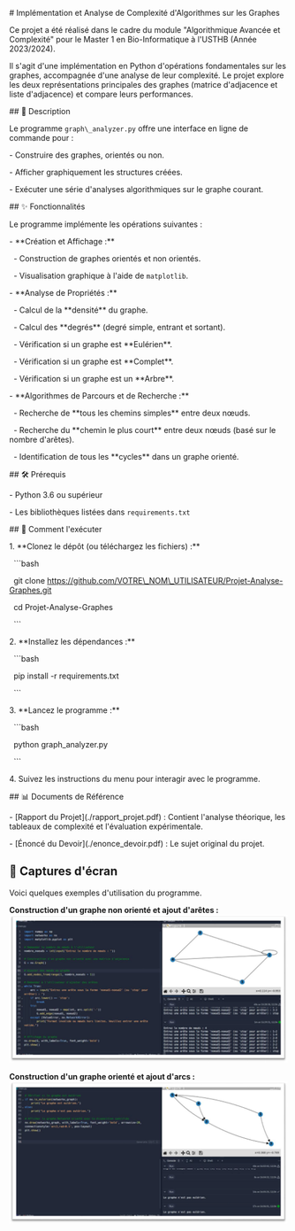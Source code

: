 \# Implémentation et Analyse de Complexité d'Algorithmes sur les Graphes



Ce projet a été réalisé dans le cadre du module "Algorithmique Avancée et Complexité" pour le Master 1 en Bio-Informatique à l'USTHB (Année 2023/2024).



Il s'agit d'une implémentation en Python d'opérations fondamentales sur les graphes, accompagnée d'une analyse de leur complexité. Le projet explore les deux représentations principales des graphes (matrice d'adjacence et liste d'adjacence) et compare leurs performances.



\## 📜 Description



Le programme `graph\_analyzer.py` offre une interface en ligne de commande pour :

\- Construire des graphes, orientés ou non.

\- Afficher graphiquement les structures créées.

\- Exécuter une série d'analyses algorithmiques sur le graphe courant.



\## ✨ Fonctionnalités



Le programme implémente les opérations suivantes :



\- \*\*Création et Affichage :\*\*

&nbsp; - Construction de graphes orientés et non orientés.

&nbsp; - Visualisation graphique à l'aide de `matplotlib`.



\- \*\*Analyse de Propriétés :\*\*

&nbsp; - Calcul de la \*\*densité\*\* du graphe.

&nbsp; - Calcul des \*\*degrés\*\* (degré simple, entrant et sortant).

&nbsp; - Vérification si un graphe est \*\*Eulérien\*\*.

&nbsp; - Vérification si un graphe est \*\*Complet\*\*.

&nbsp; - Vérification si un graphe est un \*\*Arbre\*\*.



\- \*\*Algorithmes de Parcours et de Recherche :\*\*

&nbsp; - Recherche de \*\*tous les chemins simples\*\* entre deux nœuds.

&nbsp; - Recherche du \*\*chemin le plus court\*\* entre deux nœuds (basé sur le nombre d'arêtes).

&nbsp; - Identification de tous les \*\*cycles\*\* dans un graphe orienté.



\## 🛠️ Prérequis



\- Python 3.6 ou supérieur

\- Les bibliothèques listées dans `requirements.txt`



\## 🚀 Comment l'exécuter



1\.  \*\*Clonez le dépôt (ou téléchargez les fichiers) :\*\*

&nbsp;   ```bash

&nbsp;   git clone https://github.com/VOTRE\_NOM\_UTILISATEUR/Projet-Analyse-Graphes.git

&nbsp;   cd Projet-Analyse-Graphes

&nbsp;   ```



2\.  \*\*Installez les dépendances :\*\*

&nbsp;   ```bash

&nbsp;   pip install -r requirements.txt

&nbsp;   ```



3\.  \*\*Lancez le programme :\*\*

&nbsp;   ```bash

&nbsp;   python graph\_analyzer.py

&nbsp;   ```



4\.  Suivez les instructions du menu pour interagir avec le programme.



\## 📊 Documents de Référence



\- \[Rapport du Projet](./rapport\_projet.pdf) : Contient l'analyse théorique, les tableaux de complexité et l'évaluation expérimentale.

\- \[Énoncé du Devoir](./enonce\_devoir.pdf) : Le sujet original du projet.


## 📸 Captures d'écran

Voici quelques exemples d'utilisation du programme.

**Construction d'un graphe non orienté et ajout d'arêtes :**
![Construction d'un graphe non orienté](./screenshots/01.png)

**Construction d'un graphe orienté et ajout d'arcs :**
![Construction d'un graphe orienté](./screenshots/02.png)
